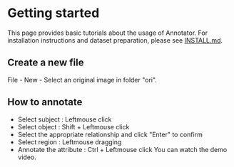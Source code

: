 # Getting started

This page provides basic tutorials about the usage of Annotator. For installation instructions and dataset preparation, please see [INSTALL.md](../docs/INSTALL.md).

## Create a new file
File - New - Select an original image in folder "ori".

## How to annotate
- Select subject : Leftmouse click 
- Select object : Shift + Leftmouse click
- Select the appropriate relationship and click "Enter" to confirm
- Select region : Leftmouse dragging 
- Annotate the attribute :  Ctrl + Leftmouse click
You can watch the demo video.

